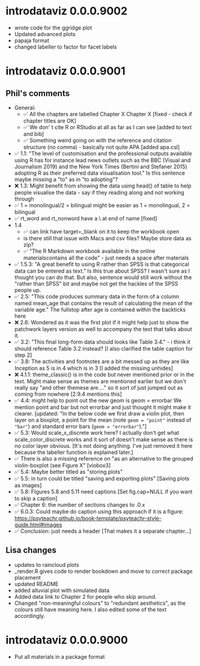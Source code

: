 # introdataviz 0.0.0.9002

* wrote code for the ggridge plot
* Updated advanced plots
* papaja format
* changed labeller to factor for facet labels

# introdataviz 0.0.0.9001

## Phil's comments

* General:
  * &#9989; All the chapters are labelled Chapter X Chapter X [fixed - check if chapter titles are OK]
  * &#9989; We don' t cite R or RStudio at all as far as I can see [added to text and bib]
  * &#9989; Something weird going on with the reference and citation structure (no comma) - basically not quite APA [added apa.csl]
* &#9989; 1.1: "The level of customisation and the professional outputs available using R has for instance lead news outlets such as the BBC (Visual and Journalism 2019) and the New York Times (Bertini and Stefaner 2015) adopting R as their preferred data visualisation tool." Is this sentence maybe missing a "to" as in "to adopting"?
* &#10060; 1.3: Might benefit from showing the data using head() of table to help people visualise the data - say if they reading along and not working through
* &#9989; 1 = monolingual/2 = bilingual might be easier as 1 = monolingual, 2 = bilingual
* &#9989; rt_word and rt_nonword have a \ at end of name [fixed]
* 1.4
  * &#9989; can link have target=_blank on it to keep the workbook open
  * is there still that issue with Macs and csv files? Maybe store data as zip?
  * &#9989; "The R Markdown workbook available in the online materialscontains all the code" - just needs a space after materials
* &#9989; 1.5.3: "A great benefit to using R rather than SPSS is that categorical data can be entered as text." Is this true about SPSS? I wasn't sure as I thought you can do that. But also, sentence would still work without the "rather than SPSS" bit and maybe not get the hackles of the SPSS people up.
* &#9989; 2.5: "This code produces summary data in the form of a column named mean_age that contains the result of calculating the mean of the variable age." The fullstop after age is contained within the backticks here
* &#10060; 2.6: Wondered as it was the first plot if it might help just to show the patchwork layers version as well to accompany the text that talks about it.
* &#9989; 3.2: "This final long-form data should looks like Table 3.4." - i think it should reference Table 3.2 instead? [I also clarified the table caption for step 2]
* &#9989; 3.8: The activities and footnotes are a bit messed up as they are like Inception as 5 is in 4 which is in 3 [I added the missing unhides]
* &#10060; 4.1.1: theme_classic() is in the code but never mentioned prior or in the text. Might make sense as themes are mentioned earlier but we don't really say "and other themese are...." so it sort of just jumped out as coming from nowhere [2.9.4 mentions this]
* &#9989; 4.4: might help to point out the new geom is geom = errorbar We mention point and bar but not errorbar and just thought it might make it clearer. [updated: "In the below code we first draw a violin plot, then layer on a boxplot, a point for the mean (note `geom = "point"` instead of `"bar"`) and standard error bars (`geom = "errorbar"`)."]
* &#9989; 5.3: Would scale_x_discrete work here? I actually don't get what scale_color_discrete works and it sort of doesn't make sense as there is no color layer obvious. [It's not doing anything. I've just removed it here because the labeller function is explained later.]
* &#9989; There is also a missing reference on "as an alternative to the grouped violin-boxplot (see Figure X" [viobox3]
* &#9989; 5.4: Maybe better titled as "storing plots"
* &#9989; 5.5: in turn could be titled "saving and exporting plots" [Saving plots as images]
* &#9989; 5.8: FIgures 5.8 and 5.11 need captions [Set fig.cap=NULL if you want to skip a caption]
* &#9989; Chapter 6: the number of sections changes to .0.x
* &#9989; 6.0.3: Could maybe do caption using this approach if it is a figure: https://psyteachr.github.io/book-template/psyteachr-style-guide.html#images
* &#9989; Conclusion: just needs a header [That makes it a separate chapter...]
  
## Lisa changes

* updates to raincloud plots
* _render.R gives code to render bookdown and move to correct package placement
* updated README
* added alluvial plot with simulated data
* Added data link to Chapter 2 for people who skip around.
* Changed "non-meaningful colours" to "redundant aesthetics", as the colours still have meaning here. I also edited some of the text accordingly.

# introdataviz 0.0.0.9000

* Put all materials in a package format
